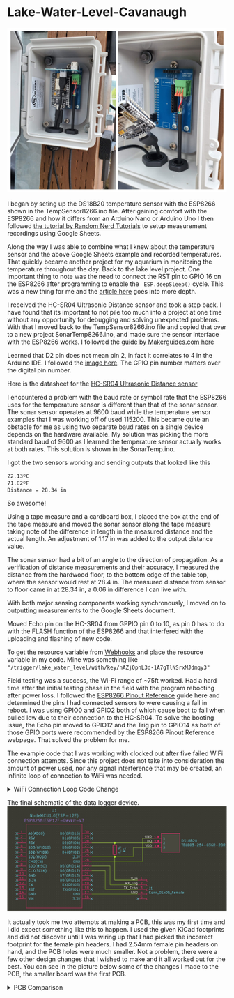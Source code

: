 # Lake-Water-Level-Cavanaugh

![electronic devices mounted to small box on wall](https://raw.githubusercontent.com/LazerGerraldo/Lake-Water-Level-Cavanaugh/main/Misc%20Media/internal_collage.jpg)

I began by seting up the DS18B20 temperature sensor with the ESP8266 shown in the TempSensor8266.ino file. 
After gaining comfort with the ESP8266 and how it differs from an Arduino Nano or Arduino Uno I then followed [the tutorial by Random Nerd Tutorials](https://randomnerdtutorials.com/esp32-esp8266-publish-sensor-readings-to-google-sheets/)  to setup measurement recordings using Google Sheets.

Along the way I was able to combine what I knew about the temperature sensor and the above Google Sheets example and recorded temperatures. That quickly became another project for my aquarium in monitoring the temperature throughout the day. Back to the lake level project. One important thing to note was the need to connect the RST pin to GPIO 16 on the ESP8266 after programming to enable the `
ESP.deepSleep()` cycle. This was a new thing for me and the [article here](https://randomnerdtutorials.com/esp8266-deep-sleep-with-arduino-ide/) goes into more depth.

I received the HC-SR04 Ultrasonic Distance sensor and took a step back. I have found that its important to not pile too much into a project at one time without any opportunity for debugging and solving unexpected problems. With that I moved back to the TempSensor8266.ino file and copied that over to a new project SonarTemp8266.ino, and made sure the sensor interface with the ESP8266 works. I followed the [guide by Makerguides.com here](https://www.makerguides.com/jsn-sr04t-arduino-tutorial/)

Learned that D2 pin does not mean pin 2, in fact it correlates to 4 in the Arduino IDE. I followed the [image here](https://www.electronicwings.com/nodemcu/nodemcu-gpio-with-arduino-ide). The GPIO pin number matters over the digital pin number. 

Here is the datasheet for the [HC-SR04 Ultrasonic Distance sensor](https://www.makerguides.com/wp-content/uploads/2019/02/HCSR04-Datasheet.pdf)

I encountered a problem with the baud rate or symbol rate that the ESP8266 uses for the temperature sensor is different than that of the sonar sensor. The sonar sensor operates at 9600 baud while the temperature sensor examples that I was working off of used 115200. This became quite an obstacle for me as using two separate baud rates on a single device depends on the hardware available. My solution was picking the more standard baud of 9600 as I learned the temperature sensor actually works at both rates. This solution is shown in the SonarTemp.ino.

I got the two sensors working and sending outputs that looked like this 
```` 
22.13ºC
71.82ºF
Distance = 28.34 in
```` 
So awesome! 

Using a tape measure and a cardboard box, I placed the box at the end of the tape measure and moved the sonar sensor along the tape measure taking note of the difference in length in the measured distance and the actual length. An adjustment of 1.17 in was added to the output distance value. 

The sonar sensor had a bit of an angle to the  direction of propagation. As a verification of distance measurements and their accuracy, I measured the distance from the hardwood floor, to the bottom edge of the table top, where the sensor would rest at 28.4 in. The measured distance from sensor to floor came in at 28.34 in, a 0.06 in difference I can live with.

With both major sensing components working synchronously, I moved on to outputting measurements to the Google Sheets document. 

Moved Echo pin on the HC-SR04 from GPPIO pin 0 to 10, as pin 0 has to do with the FLASH function of the ESP8266 and that interfered with the uploading and flashing of new code. 

To get the resource variable from [Webhooks](https://ifttt.com/maker_webhooks) and place the resource variable in my code. Mine was something like `"/trigger/lake_water_level/with/key/nAZjOphL3d-1A7gTlNSrxMJdmqy3"`

Field testing was a success, the Wi-Fi range of ~75ft worked. Had a hard time after the initial testing phase in the field with the program rebooting after power loss. I followed the [ESP8266 Pinout Reference](https://randomnerdtutorials.com/esp8266-pinout-reference-gpios/) guide here and determined the pins I had connected sensors to were causing a fail in reboot. I was using GPIO0 and GPIO2 both of which cause boot to fail when pulled low due to their connection to the HC-SR04. To solve the booting issue, the Echo pin moved to GPIO12 and the Trig pin to GPIO14 as both of those GPIO ports were recommended by the ESP8266 Pinout Reference webpage. That solved the problem for me. 

The example code that I was working with clocked out after five failed WiFi connection attempts. Since this project does not take into consideration the amount of power used, nor any signal interference that may be created, an infinite loop of connection to WiFi was needed. 

<details>
  <summary>WiFi Connection Loop Code Change</summary>
    ````
    while(!!!client.connect(server, 80)) { // keep trying to connect to WiFi until connection is made
        Serial.print(".");
    }
    ````
</details>
 
 
The final schematic of the data logger device. 
![electronic schematic layout](https://raw.githubusercontent.com/LazerGerraldo/Lake-Water-Level-Cavanaugh/main/Misc%20Media/final_schematic.jpg)

It actually took me two attempts at making a PCB, this was my first time and I did expect something like this to happen. 
I used the given KiCad footprints and did not discover until I was wiring up that I had picked the incorrect footprint for the female pin headers. I had 2.54mm female pin headers on hand, and the PCB holes were much smaller. Not a problem, there were a few other design changes that I wished to make and it all worked out for the best. You can see in the picture below some of the changes I made to the PCB, the smaller board was the first PCB.

<details>
  <summary>PCB Comparison</summary>
    ![blue printed circuit boards on a table](https://raw.githubusercontent.com/LazerGerraldo/Lake-Water-Level-Cavanaugh/main/Misc%20Media/PCB_compare.jpg)
</details>